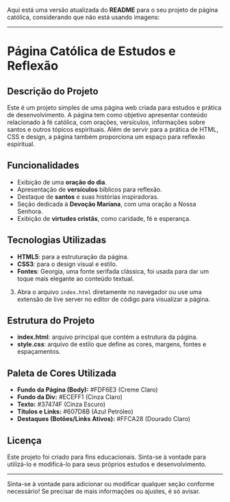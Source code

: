 Aqui está uma versão atualizada do **README** para o seu projeto de página católica, considerando que não está usando imagens:

---

# **Página Católica de Estudos e Reflexão**

## **Descrição do Projeto**

Este é um projeto simples de uma página web criada para estudos e prática de desenvolvimento. A página tem como objetivo apresentar conteúdo relacionado à fé católica, com orações, versículos, informações sobre santos e outros tópicos espirituais. Além de servir para a prática de HTML, CSS e design, a página também proporciona um espaço para reflexão espiritual.

## **Funcionalidades**

- Exibição de uma **oração do dia**.
- Apresentação de **versículos** bíblicos para reflexão.
- Destaque de **santos** e suas histórias inspiradoras.
- Seção dedicada à **Devoção Mariana**, com uma oração a Nossa Senhora.
- Exibição de **virtudes cristãs**, como caridade, fé e esperança.

## **Tecnologias Utilizadas**

- **HTML5**: para a estruturação da página.
- **CSS3**: para o design visual e estilo.
- **Fontes**: Georgia, uma fonte serifada clássica, foi usada para dar um toque mais elegante ao conteúdo textual.

3. Abra o arquivo `index.html` diretamente no navegador ou use uma extensão de live server no editor de código para visualizar a página.

## **Estrutura do Projeto**

- **index.html**: arquivo principal que contém a estrutura da página.
- **style.css**: arquivo de estilo que define as cores, margens, fontes e espaçamentos.

## **Paleta de Cores Utilizada**

- **Fundo da Página (Body):** #FDF6E3 (Creme Claro)
- **Fundo da Div:** #ECEFF1 (Cinza Claro)
- **Texto:** #37474F (Cinza Escuro)
- **Títulos e Links:** #607D8B (Azul Petróleo)
- **Destaques (Botões/Links Ativos):** #FFCA28 (Dourado Claro)

## **Licença**

Este projeto foi criado para fins educacionais. Sinta-se à vontade para utilizá-lo e modificá-lo para seus próprios estudos e desenvolvimento.

---

Sinta-se à vontade para adicionar ou modificar qualquer seção conforme necessário! Se precisar de mais informações ou ajustes, é só avisar.
